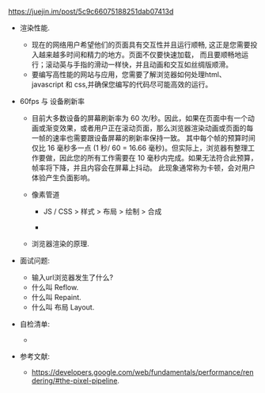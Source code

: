https://juejin.im/post/5c9c66075188251dab07413d

* 渲染性能.

    * 现在的网络用户希望他们的页面具有交互性并且运行顺畅, 这正是您需要投入越来越多时间和精力的地方。页面不仅要快速加载，
    而且要顺畅地运行；滚动英与手指的滑动一样快，并且动画和交互如丝绸版顺滑。
    * 要编写高性能的网站与应用，您需要了解浏览器如何处理html、javascript 和 css,并确保您编写的代码尽可能高效的运行。

* 60fps 与 设备刷新率

    * 目前大多数设备的屏幕刷新率为 60 次/秒。因此，如果在页面中有一个动画或渐变效果，或者用户正在滚动页面，那么浏览器渲染动画或页面的每一帧的速率也需要跟设备屏幕的刷新率保持一致。
其中每个帧的预算时间仅比 16 毫秒多一点 (1 秒/ 60 = 16.66 毫秒)。但实际上，浏览器有整理工作要做，因此您的所有工作需要在 10 毫秒内完成。如果无法符合此预算，帧率将下降，并且内容会在屏幕上抖动。 此现象通常称为卡顿，会对用户体验产生负面影响。

    * 像素管道
        * JS / CSS > 样式 > 布局 > 绘制 > 合成
        
        *  


    * 浏览器渲染的原理.

* 面试问题:
    * 输入url浏览器发生了什么?
    * 什么叫 Reflow.
    * 什么叫 Repaint.
    * 什么叫 布局 Layout.

* 自检清单:

    * 

* 参考文献:

    * https://developers.google.com/web/fundamentals/performance/rendering/#the-pixel-pipeline.
    